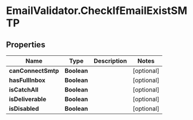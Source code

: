 # EmailValidator.CheckIfEmailExistSMTP

## Properties
Name | Type | Description | Notes
------------ | ------------- | ------------- | -------------
**canConnectSmtp** | **Boolean** |  | [optional] 
**hasFullInbox** | **Boolean** |  | [optional] 
**isCatchAll** | **Boolean** |  | [optional] 
**isDeliverable** | **Boolean** |  | [optional] 
**isDisabled** | **Boolean** |  | [optional] 
